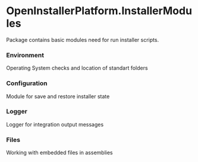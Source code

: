 ﻿# OpenInstallerPlatform.InstallerModules

Package contains basic modules need for run installer scripts.

### Environment
Operating System checks and location of standart folders

### Configuration
Module for save and restore installer state

### Logger
Logger for integration output messages

### Files
Working with embedded files in assemblies